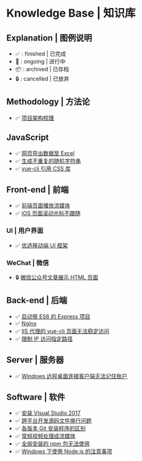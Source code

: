 # Knowledge Base | 知识库

## Explanation | 图例说明

- :white_check_mark: : finished | 已完成
- :construction: : ongoing | 进行中
- :package: : archived | 已存档
- :lock: : cancelled | 已放弃

## Methodology | 方法论

- :white_check_mark: [项目架构梳理](https://github.com/Dream4ever/knowledge-base/issues/21)

## JavaScript

- :white_check_mark: [网页导出数据至 Excel](https://github.com/Dream4ever/knowledge-base/issues/14)
- :white_check_mark: [生成不重复的随机字符串](https://github.com/Dream4ever/knowledge-base/issues/19)
- :white_check_mark: [vue-cli 引用 CSS 库](https://github.com/Dream4ever/knowledge-base/issues/28)

## Front-end | 前端

- :white_check_mark: [前端页面播放流媒体](https://github.com/Dream4ever/knowledge-base/issues/24)
- :white_check_mark: [iOS 页面滚动光标不跟随](https://github.com/Dream4ever/knowledge-base/issues/29)

### UI | 用户界面

- :white_check_mark: [优选移动端 UI 框架](https://github.com/Dream4ever/knowledge-base/issues/10)

### WeChat | 微信

- :lock: [微信公众号文章展示 HTML 页面](https://github.com/Dream4ever/knowledge-base/issues/1)

## Back-end | 后端

- :white_check_mark: [启动带 ES6 的 Express 项目](https://github.com/Dream4ever/knowledge-base/issues/27)
- :white_check_mark: [Nginx](https://github.com/Dream4ever/knowledge-base/issues/12)
- :white_check_mark: [IIS 代理的 vue-cli 页面无法稳定访问](https://github.com/Dream4ever/knowledge-base/issues/15)
- :white_check_mark: [限制 IP 访问指定路径](https://github.com/Dream4ever/knowledge-base/issues/20)

## Server | 服务器

- :white_check_mark: [Windows 远程桌面连接客户端无法记住账户](https://github.com/Dream4ever/knowledge-base/issues/23)

## Software | 软件

- :white_check_mark: [安装 Visual Studio 2017](https://github.com/Dream4ever/knowledge-base/issues/11)
- :white_check_mark: [跨平台开发源码文件换行问题](https://github.com/Dream4ever/knowledge-base/issues/13)
- :white_check_mark: [各版本 Git 安装程序的区别](https://github.com/Dream4ever/knowledge-base/issues/16)
- :white_check_mark: [常规视频处理成流媒体](https://github.com/Dream4ever/knowledge-base/issues/22)
- :white_check_mark: [全局安装的 npm 包无法使用](https://github.com/Dream4ever/knowledge-base/issues/25)
- :white_check_mark: [Windows 下使用 Node.js 的注意事项](https://github.com/Dream4ever/knowledge-base/issues/26)
